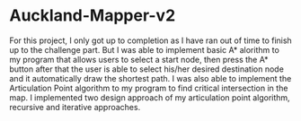 # Auckland-Mapper-v2

  For this project, I only got up to completion as I have ran out of time to finish up to the challenge part. But I was able to implement 
  basic A* alorithm to my program that allows users to select a start node, then press the A* button after that the user is able to select
  his/her desired destination node and it automatically draw the shortest path. I was also able to implement the Articulation Point algorithm
  to my program to find critical intersection in the map. I implemented two design approach of my articulation point algorithm, recursive 
  and iterative approaches. 
